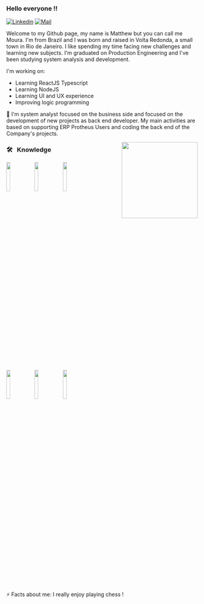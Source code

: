### Hello everyone !! 

<p>
<a href="https://www.linkedin.com/in/mateus-moura-pragana-bezerra-83828a12b/" rel="nofollow"><img src="https://camo.githubusercontent.com/6dc9828248fb64760c234f5b24c275a4912e9bb546c281d0c8e67cecb3381669/68747470733a2f2f696d672e736869656c64732e696f2f62616467652f2d4c696e6b6564496e2d626c75653f7374796c653d666c6174266c6f676f3d4c696e6b6564696e266c6f676f436f6c6f723d7768697465" alt="Linkedin" data-canonical-src="https://img.shields.io/badge/-LinkedIn-blue?style=flat&amp;logo=Linkedin&amp;logoColor=white" style="max-width:100%;"></a>

<a href="mailto:mateuspragana@gmail.com">
<img     src="https://camo.githubusercontent.com/4162fc627b288fde4095e803eab5cd03f2cef85ada617eefc497490b0e7a16a7/68747470733a2f2f696d672e736869656c64732e696f2f62616467652f2d456d61696c2d6331343433383f7374796c653d666c6174266c6f676f3d476d61696c266c6f676f436f6c6f723d7768697465" alt="Mail" data-canonical-src="https://img.shields.io/badge/-Email-c14438?style=flat&amp;logo=Gmail&amp;logoColor=white" style="max-width:100%;">
</a>
</p>

Welcome to my Github page, my name is Matthew but you can call me Moura. I'm from Brazil and I was born and raised in Volta Redonda, a small town in Rio de Janeiro. I like spending my time facing new challenges and learning new subjects. I'm graduated on Production Engineering and I've been studying system analysis and development.

I'm working on:
* Learning ReactJS Typescript
* Learning NodeJS
* Learning UI and UX experience 
* Improving logic programming

🔭 I'm system analyst focused on the business side and focused on the development of new projects as back end developer. My main activities are based on supporting ERP Protheus Users and coding the back end of the Company's projects.

<img height="200px" align="right" src="https://github-readme-stats.vercel.app/api/top-langs/?username=MouraPragana&layout=compact&theme=dark&hide_border=true&cache_seconds=2000" />
<h3>🛠 &nbsp; Knowledge</h3>
<code><img width="14%" src="https://www.vectorlogo.zone/logos/w3_html5/w3_html5-ar21.svg"></code>
<code><img width="14%" src="https://www.vectorlogo.zone/logos/javascript/javascript-horizontal.svg"></code>
<code><img width="14%" src="https://www.vectorlogo.zone/logos/reactjs/reactjs-ar21.svg"></code>
<br />
<code><img width="14%" src="https://www.vectorlogo.zone/logos/nodejs/nodejs-ar21.svg"></code>
<code><img width="14%" src="https://www.vectorlogo.zone/logos/sequelizejs/sequelizejs-ar21.svg"></code>
<code><img width="14%" src="https://www.vectorlogo.zone/logos/expressjs/expressjs-ar21.svg"></code>
<br />
<br />
<br />
⚡ Facts about me: I really enjoy playing chess !
